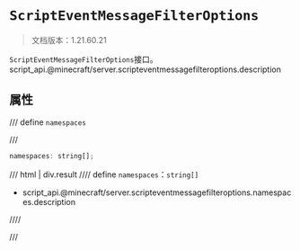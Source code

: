 # `ScriptEventMessageFilterOptions`

> 文档版本：1.21.60.21

`ScriptEventMessageFilterOptions`接口。script_api.@minecraft/server.scripteventmessagefilteroptions.description

## 属性

/// define
`namespaces`


///

```js
namespaces: string[];
```

/// html | div.result
//// define
`namespaces`：`string[]`

- script_api.@minecraft/server.scripteventmessagefilteroptions.namespaces.description


////

///

